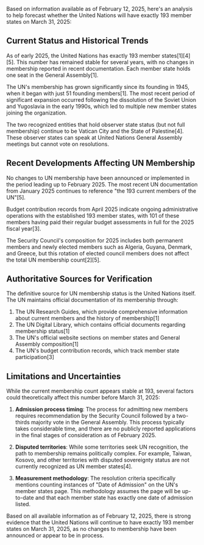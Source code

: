 Based on information available as of February 12, 2025, here's an analysis to help forecast whether the United Nations will have exactly 193 member states on March 31, 2025:

## Current Status and Historical Trends

As of early 2025, the United Nations has exactly 193 member states[1][4][5]. This number has remained stable for several years, with no changes in membership reported in recent documentation. Each member state holds one seat in the General Assembly[1].

The UN's membership has grown significantly since its founding in 1945, when it began with just 51 founding members[1]. The most recent period of significant expansion occurred following the dissolution of the Soviet Union and Yugoslavia in the early 1990s, which led to multiple new member states joining the organization.

The two recognized entities that hold observer state status (but not full membership) continue to be Vatican City and the State of Palestine[4]. These observer states can speak at United Nations General Assembly meetings but cannot vote on resolutions.

## Recent Developments Affecting UN Membership

No changes to UN membership have been announced or implemented in the period leading up to February 2025. The most recent UN documentation from January 2025 continues to reference "the 193 current members of the UN"[5].

Budget contribution records from April 2025 indicate ongoing administrative operations with the established 193 member states, with 101 of these members having paid their regular budget assessments in full for the 2025 fiscal year[3].

The Security Council's composition for 2025 includes both permanent members and newly elected members such as Algeria, Guyana, Denmark, and Greece, but this rotation of elected council members does not affect the total UN membership count[2][5].

## Authoritative Sources for Verification

The definitive source for UN membership status is the United Nations itself. The UN maintains official documentation of its membership through:

1. The UN Research Guides, which provide comprehensive information about current members and the history of membership[1]
2. The UN Digital Library, which contains official documents regarding membership status[1]
3. The UN's official website sections on member states and General Assembly composition[1]
4. The UN's budget contribution records, which track member state participation[3]

## Limitations and Uncertainties

While the current membership count appears stable at 193, several factors could theoretically affect this number before March 31, 2025:

1. **Admission process timing**: The process for admitting new members requires recommendation by the Security Council followed by a two-thirds majority vote in the General Assembly. This process typically takes considerable time, and there are no publicly reported applications in the final stages of consideration as of February 2025.

2. **Disputed territories**: While some territories seek UN recognition, the path to membership remains politically complex. For example, Taiwan, Kosovo, and other territories with disputed sovereignty status are not currently recognized as UN member states[4].

3. **Measurement methodology**: The resolution criteria specifically mentions counting instances of "Date of Admission" on the UN's member states page. This methodology assumes the page will be up-to-date and that each member state has exactly one date of admission listed.

Based on all available information as of February 12, 2025, there is strong evidence that the United Nations will continue to have exactly 193 member states on March 31, 2025, as no changes to membership have been announced or appear to be in process.